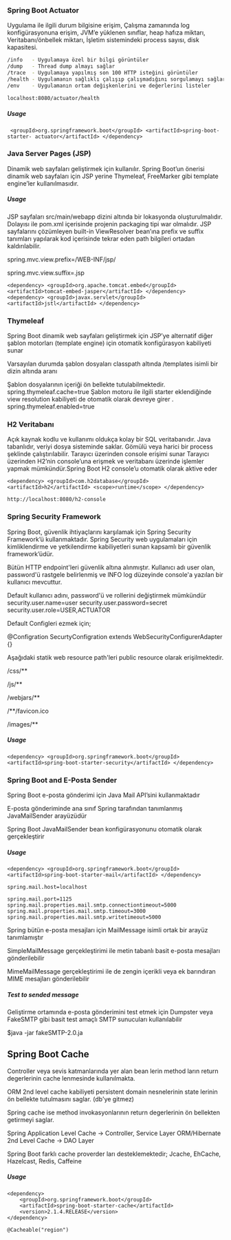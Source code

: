 ### Spring Boot Actuator

Uygulama ile ilgili durum bilgisine erişim, Çalışma zamanında log konfigürasyonuna erişim, JVM’e yüklenen sınıflar, heap hafıza miktarı, Veritabanı/önbellek miktarı, İşletim sistemindeki process sayısı, disk kapasitesi.
```bash
/info   - Uygulamaya özel bir bilgi görüntüler
/dump   - Thread dump almayı sağlar
/trace  - Uygulamaya yapılmış son 100 HTTP isteğini görüntüler
/health - Uygulamanın sağlıklı çalışıp çalışmadığını sorgulamayı sağlar
/env    - Uygulamanın ortam değişkenlerini ve değerlerini listeler

localhost:8080/actuator/health
```
##### Usage

```<dependency>
 <groupId>org.springframework.boot</groupId> <artifactId>spring-boot-starter- actuator</artifactId> </dependency>
```

### Java Server Pages (JSP) 
Dinamik web sayfaları geliştirmek için kullanılır.
Spring Boot’un önerisi dinamik web sayfaları için JSP yerine Thymeleaf, FreeMarker gibi template engine’ler kullanılmasıdır. 
##### Usage
JSP sayfaları src/main/webapp dizini altında bir lokasyonda oluşturulmalıdır. 
Dolayısı ile pom.xml içerisinde projenin packaging tipi war olmalıdır.
JSP sayfalarını çözümleyen built-in ViewResolver bean’ına prefix ve suffix tanımları yapılarak kod içerisinde tekrar eden path bilgileri ortadan kaldırılabilir.

spring.mvc.view.prefix=/WEB-INF/jsp/

spring.mvc.view.suffix=.jsp
 
```<dependency>
<dependency> <groupId>org.apache.tomcat.embed</groupId> <artifactId>tomcat-embed-jasper</artifactId> </dependency>
<dependency> <groupId>javax.servlet</groupId> <artifactId>jstl</artifactId> </dependency>
```
### Thymeleaf
Spring Boot dinamik web sayfaları geliştirmek için JSP’ye alternatif diğer şablon motorları (template engine) için otomatik konfigürasyon kabiliyeti sunar 

Varsayılan durumda şablon dosyaları classpath altında /templates isimli bir dizin altında aranı

Şablon dosyalarının içeriği ön bellekte tutulabilmektedir.
spring.thymeleaf.cache=true
Şablon motoru ile ilgili starter eklendiğinde view resolution kabiliyeti de otomatik olarak devreye girer .
spring.thymeleaf.enabled=true 

### H2 Veritabanı
Açık kaynak kodlu ve kullanımı oldukça kolay bir SQL veritabanıdır.
Java tabanlıdır, veriyi dosya sisteminde saklar.
Gömülü veya harici bir process şeklinde çalıştırılabilir.
Tarayıcı üzerinden console erişimi sunar
Tarayıcı üzerinden H2’nin console’una erişmek ve veritabanı üzerinde işlemler yapmak mümkündür.Spring Boot H2 console’u otomatik olarak aktive eder 

```<dependency>
<dependency> <groupId>com.h2database</groupId> <artifactId>h2</artifactId> <scope>runtime</scope> </dependency>

http://localhost:8080/h2-console
```


### Spring Security Framework

Spring Boot, güvenlik ihtiyaçlarını karşılamak için Spring Security Framework’ü kullanmaktadır.
Spring Security web uygulamaları için kimliklendirme ve yetkilendirme kabiliyetleri sunan kapsamlı bir güvenlik framework’üdür.

Bütün HTTP endpoint'leri güvenlik altına alınmıştır.
Kullanıcı adı user olan, password'ü rastgele belirlenmiş ve lNFO log düzeyinde console'a yazılan  bir kullanıcı mevcuttur.


Default kullanıcı adını, password'ü ve rollerini değiştirmek mümkündür
security.user.name=user security.user.password=secret security.user.role=USER,ACTUATOR


Default Configleri ezmek için;


@Configration
SecurtyConfigration extends WebSecurityConfigurerAdapter {}

Aşağıdaki statik web resource path'leri public resource olarak erişilmektedir.

/css/** 

/js/** 

/webjars/** 

/**/favicon.ico

/images/** 
##### Usage

```<dependency>
<dependency> <groupId>org.springframework.boot</groupId> <artifactId>spring-boot-starter-security</artifactId> </dependency>
```

### Spring Boot and E-Posta Sender
Spring Boot e-posta gönderimi için Java Mail API’sini kullanmaktadır 

E-posta gönderiminde ana sınıf Spring tarafından tanımlanmış JavaMailSender arayüzüdür 

Spring Boot JavaMailSender bean konfigürasyonunu otomatik olarak gerçekleştirir

##### Usage

```<dependency>
<dependency> <groupId>org.springframework.boot</groupId> <artifactId>spring-boot-starter-mail</artifactId> </dependency>

spring.mail.host=localhost

spring.mail.port=1125 
spring.mail.properties.mail.smtp.connectiontimeout=5000 
spring.mail.properties.mail.smtp.timeout=3000 
spring.mail.properties.mail.smtp.writetimeout=5000
```

Spring bütün e-posta mesajları için MailMessage isimli ortak bir arayüz tanımlamıştır


SimpleMailMessage gerçekleştirimi ile metin tabanlı basit e-posta mesajları gönderilebilir

 MimeMailMessage gerçekleştirimi ile de zengin içerikli veya ek barındıran MIME mesajları gönderilebilir
 
##### Test to sended message

Geliştirme ortamında e-posta gönderimini test etmek için Dumpster veya FakeSMTP gibi basit test amaçlı SMTP sunucuları kullanılabilir

$java -jar fakeSMTP-2.0.ja


## Spring Boot Cache
Controller veya sevis katmanlarında yer alan bean lerin method ların return degerlerinin cache lenmesinde kullanılmakta.

ORM 2nd level cache kabiliyeti persistent domain nesnelerinin state lerinin ön bellekte tutulmasını saglar. (db'ye gitmez)

Spring cache ise method invokasyonlarının return degerlerinin ön bellekten getirmeyi saglar.

Spring Application Level Cache -> Controller, Service Layer
ORM/Hibernate 2nd Level Cache -> DAO Layer

Spring Boot farklı cache proverder ları desteklemektedir; 
Jcache, EhCache, Hazelcast, Redis, Caffeine

##### Usage

```
<dependency>
    <groupId>org.springframework.boot</groupId>
    <artifactId>spring-boot-starter-cache</artifactId>
    <version>2.1.4.RELEASE</version>
</dependency>

@Cacheable("region")
```